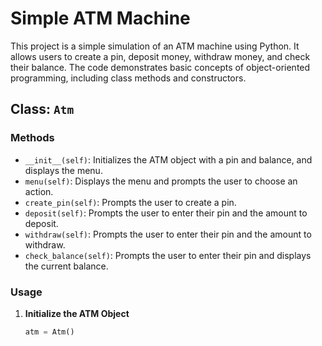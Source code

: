 # Simple ATM Machine

This project is a simple simulation of an ATM machine using Python. It allows users to create a pin, deposit money, withdraw money, and check their balance. The code demonstrates basic concepts of object-oriented programming, including class methods and constructors.

## Class: `Atm`

### Methods

- `__init__(self)`: Initializes the ATM object with a pin and balance, and displays the menu.
- `menu(self)`: Displays the menu and prompts the user to choose an action.
- `create_pin(self)`: Prompts the user to create a pin.
- `deposit(self)`: Prompts the user to enter their pin and the amount to deposit.
- `withdraw(self)`: Prompts the user to enter their pin and the amount to withdraw.
- `check_balance(self)`: Prompts the user to enter their pin and displays the current balance.

### Usage

1. **Initialize the ATM Object**

   ```python
   atm = Atm()
